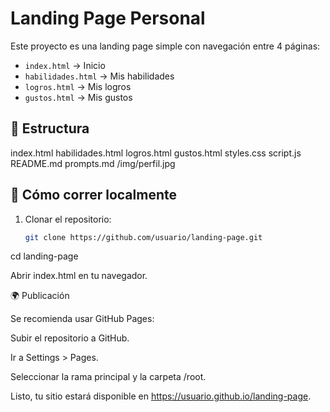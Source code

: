 # Landing Page Personal

Este proyecto es una landing page simple con navegación entre 4 páginas:
- `index.html` → Inicio
- `habilidades.html` → Mis habilidades
- `logros.html` → Mis logros
- `gustos.html` → Mis gustos

## 📂 Estructura
index.html
habilidades.html
logros.html
gustos.html
styles.css
script.js
README.md
prompts.md
/img/perfil.jpg


## 🚀 Cómo correr localmente
1. Clonar el repositorio:
   ```bash
   git clone https://github.com/usuario/landing-page.git

cd landing-page

Abrir index.html en tu navegador.

🌍 Publicación

Se recomienda usar GitHub Pages:

Subir el repositorio a GitHub.

Ir a Settings > Pages.

Seleccionar la rama principal y la carpeta /root.

Listo, tu sitio estará disponible en https://usuario.github.io/landing-page.